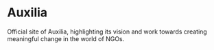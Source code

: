 # Auxilia
Official site of Auxilia, highlighting its vision and work towards creating meaningful change in the world of NGOs.
